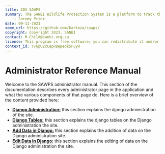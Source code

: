 ```yaml
---
title: IDS SAWPS
summary: The SANBI Wildlife Protection System is a platform to track the population levels of endangered wildlife.
    - Jeremy Prior
date: 09-11-2023
some_url: https://github.com/kartoza/sawps/
copyright: Copyright 2023, SANBI
contact: M.Child@sanbi.org.za
license: This program is free software; you can redistribute it and/or modify it under the terms of the GNU Affero General Public License as published by the Free Software Foundation; either version 3 of the License, or (at your option) any later version.
context_id: Yv6pU2cCepRBepedk5FuyR
---
```


# Administrator Reference Manual

Welcome to the SAWPS administrator manual. This section of the documentation describes every administrator page in the application and what the various components of that page do. Here is a brief overview of the content provided here:

* **[Django Administration:](./django-admin.md)** this section explains the django administration of the site.
* **[Django Tables:](./django-table.md)** this section explains the django tables on the Django administration the site.
* **[Add Data in Django:](./django-add-data.md)** this section explains the addition of data on the Django administration site.
* **[Edit Data in Django:](./django-change-data.md)** this section explains the editing of data on the Django administration the site.
